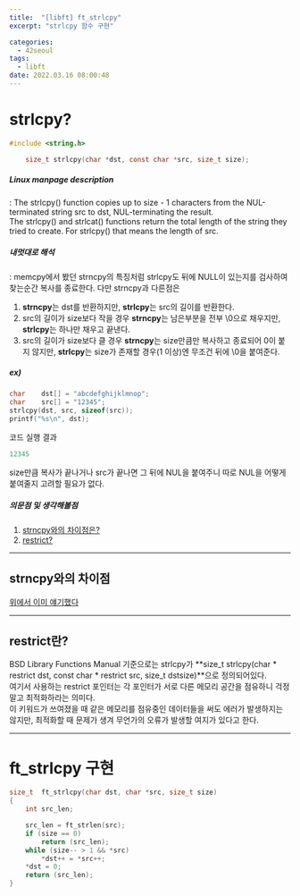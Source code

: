 ```yaml
---
title:  "[libft] ft_strlcpy"
excerpt: "strlcpy 함수 구현"

categories:
  - 42seoul
tags:
  - libft
date: 2022.03.16 08:00:48
---
```


# strlcpy?

```c
#include <string.h>

    size_t strlcpy(char *dst, const char *src, size_t size);
```

##### Linux manpage description    
: The strlcpy() function copies up to size - 1 characters from the NUL-terminated string src to dst, NUL-terminating the result.    
The strlcpy() and strlcat() functions return the total length of the string they tried to create. For strlcpy() that means the length of src.    

##### 내멋대로 해석    
:  memcpy에서 봤던 strncpy의 특징처럼 strlcpy도 뒤에 NULL이 있는지를 검사하여 찾는순간 복사를 종료한다. 다만 strncpy과 다른점은 
1. **strncpy**는 dst를 반환하지만, **strlcpy**는 src의 길이를 반환한다.
2. src의 길이가 size보다 작을 경우 **strncpy**는 남은부분을 전부 \0으로 채우지만, **strlcpy**는 하나만 채우고 끝낸다.
3. src의 길이가 size보다 클 경우 **strncpy**는 size만큼만 복사하고 종료되어 0이 붙지 않지만, **strlcpy**는 size가 존재할 경우(1 이상)엔 무조건 뒤에 \0을 붙여준다.

##### ex)    
```c
char	dst[] = "abcdefghijklmnop";
char	src[] = "12345";
strlcpy(dst, src, sizeof(src));
printf("%s\n", dst);
```
코드 실행 결과
```c
12345
```
size만큼 복사가 끝나거나 src가 끝나면 그 뒤에 NUL을 붙여주니 따로 NUL을 어떻게 붙여줄지 고려할 필요가 없다.

##### 의문점 및 생각해볼점    
1. [strncpy와의 차이점은?](#strncpy와의-차이점)    
2. [restrict?](#restrict란)    

***

## strncpy와의 차이점
[위에서 이미 얘기했다](#내멋대로-해석)

***

## restrict란?
BSD Library Functions Manual 기준으로는 strlcpy가 **size_t strlcpy(char * restrict dst, const char * restrict	src, size_t dstsize)**으로 정의되어있다.    
여기서 사용하는 restrict 포인터는 각 포인터가 서로 다른 메모리 공간을 점유하니 걱정말고 최적화하라는 의미다.    
이 키워드가 쓰여졌을 때 같은 메모리를 점유중인 데이터들을 써도 에러가 발생하지는 않지만, 최적화할 때 문제가 생겨 무언가의 오류가 발생할 여지가 있다고 한다.    


***

# ft_strlcpy 구현

```c
size_t	ft_strlcpy(char dst, char *src, size_t size)
{
	int	src_len;

	src_len = ft_strlen(src);
	if (size == 0)
		return (src_len);
	while (size-- > 1 && *src)
		*dst++ = *src++;
	*dst = 0;
	return (src_len);
}

```

